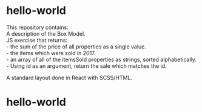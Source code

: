 # hello-world
This repository contains:\
A description of the Box Model.\
JS exercise that returns:\
    - the sum of the price of all properties as a single value.\
    - the items which were sold in 2017.\
    - an array of all of the itemsSold properties as strings, sorted alphabetically.\
    - Using id as an argument, return the sale which matches the id.

A standard layout done in React with SCSS/HTML.

# hello-world

